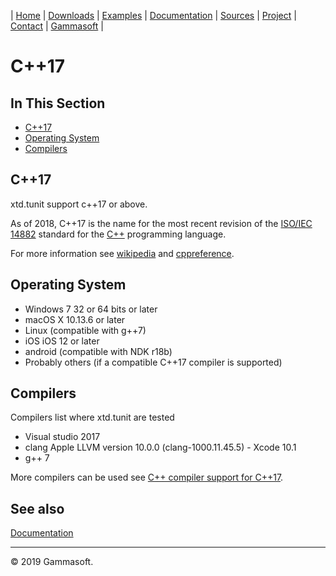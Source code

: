 | [Home](home.md) | [Downloads](downloads.md) | [Examples](examples.md) | [Documentation](documentation.md) | [Sources](https://github.com/gammasoft71/xtd.tunit) | [Project](https://sourceforge.net/projects/tunitpro/) | [Contact](contact.md) | [Gammasoft](https://gammasoft71.wixsite.com/gammasoft) |

# C++17

## In This Section

* [C++17](#c++17)
* [Operating System](#operating-system)
* [Compilers](#compilers)

## C++17

xtd.tunit support c++17 or above.

As of 2018, C++17 is the name for the most recent revision of the [ISO/IEC 14882](https://en.wikipedia.org/wiki/ISO/IEC_14882) standard for the [C++](https://en.wikipedia.org/wiki/C%2B%2B) programming language.

For more information see [wikipedia](https://en.wikipedia.org/wiki/C%2B%2B17) and [cppreference](https://en.cppreference.com/).

## Operating System

* Windows 7 32 or 64 bits or later
* macOS X 10.13.6 or later
* Linux (compatible with g++7)
* iOS iOS 12 or later
* android (compatible with NDK r18b)
* Probably others (if a compatible C++17 compiler is supported)

## Compilers

Compilers list where xtd.tunit are tested

* Visual studio 2017
* clang Apple LLVM version 10.0.0 (clang-1000.11.45.5) - Xcode 10.1
* g++ 7

More compilers can be used see [C++ compiler support for C++17](https://en.cppreference.com/w/cpp/compiler_support#cpp17).

## See also

[Documentation](documentation.md)

______________________________________________________________________________________________

© 2019 Gammasoft.
